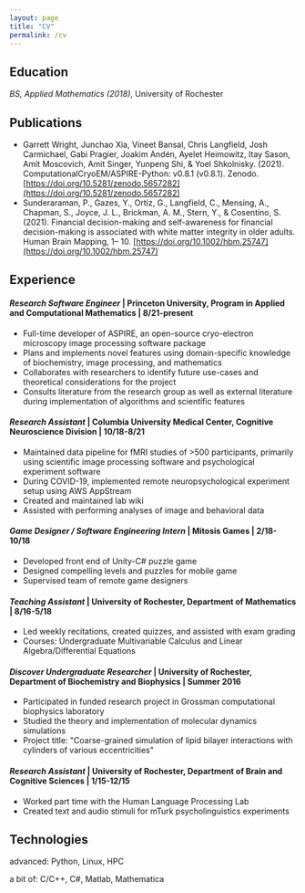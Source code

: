 ```yaml
---
layout: page
title: "CV"
permalink: /cv
---
```


## Education

_BS, Applied Mathematics (2018)_, University of Rochester

## Publications

* Garrett Wright, Junchao Xia, Vineet Bansal, Chris Langfield, Josh Carmichael, Gabi Pragier, Joakim Andén, Ayelet Heimowitz, Itay Sason, Amit Moscovich, Amit Singer, Yunpeng Shi, & Yoel Shkolnisky. (2021). ComputationalCryoEM/ASPIRE-Python: v0.8.1 (v0.8.1). Zenodo. [https://doi.org/10.5281/zenodo.5657282](https://doi.org/10.5281/zenodo.5657282)
* Sunderaraman, P., Gazes, Y., Ortiz, G., Langfield, C., Mensing, A., Chapman, S., Joyce, J. L., Brickman, A. M., Stern, Y., & Cosentino, S. (2021). Financial decision-making and self-awareness for financial decision-making is associated with white matter integrity in older adults. Human Brain Mapping, 1– 10. [https://doi.org/10.1002/hbm.25747](https://doi.org/10.1002/hbm.25747)

## Experience

#### _Research Software Engineer_ | Princeton University, Program in Applied and Computational Mathematics | 8/21-present

* Full-time developer of ASPIRE, an open-source cryo-electron microscopy image processing software package
* Plans and implements novel features using domain-specific knowledge of biochemistry, image processing, and mathematics
* Collaborates with researchers to identify future use-cases and theoretical considerations for the project
* Consults literature from the research group as well as external literature during implementation of algorithms and scientific features

#### _Research Assistant_ | Columbia University Medical Center, Cognitive Neuroscience Division | 10/18-8/21

* Maintained data pipeline for fMRI studies of >500 participants, primarily using scientific image processing software and psychological experiment software
* During COVID-19, implemented remote neuropsychological experiment setup using AWS AppStream
* Created and maintained lab wiki
* Assisted with performing analyses of image and behavioral data

#### _Game Designer / Software Engineering Intern_ | Mitosis Games | 2/18-10/18

* Developed front end of Unity-C# puzzle game
* Designed compelling levels and puzzles for mobile game
* Supervised team of remote game designers

#### _Teaching Assistant_ | University of Rochester, Department of Mathematics | 8/16-5/18

* Led weekly recitations, created quizzes, and assisted with exam grading
* Courses: Undergraduate Multivariable Calculus and Linear Algebra/Differential Equations

#### _Discover Undergraduate Researcher_ | University of Rochester, Department of Biochemistry and Biophysics | Summer 2016

* Participated in funded research project in Grossman computational biophysics laboratory
* Studied the theory and implementation of molecular dynamics simulations
* Project title: "Coarse-grained simulation of lipid bilayer interactions with cylinders of various eccentricities"

#### _Research Assistant_ | University of Rochester, Department of Brain and Cognitive Sciences | 1/15-12/15

* Worked part time with the Human Language Processing Lab
* Created text and audio stimuli for mTurk psycholinguistics experiments

## Technologies

advanced: Python, Linux, HPC 

a bit of: C/C++, C#, Matlab, Mathematica




